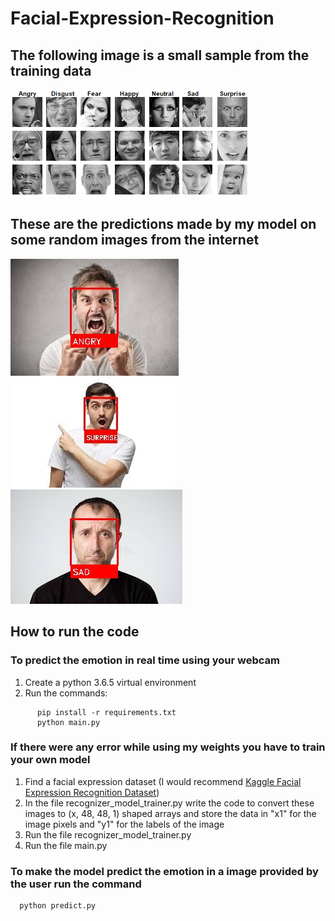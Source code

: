 # Facial-Expression-Recognition

## The following image is a small sample from the training data
<img src="https://github.com/BibhuLamichhane/facial-expression-recognition/blob/master/sample.png">

## These are the predictions made by my model on some random images from the internet
<img src="https://github.com/BibhuLamichhane/facial-expression-recognition/blob/master/angry.jpg"><img src="https://github.com/BibhuLamichhane/facial-expression-recognition/blob/master/surprise.jpg"><img src="https://github.com/BibhuLamichhane/facial-expression-recognition/blob/master/sad.jpg">

## How to run the code 

### To predict the emotion in real time using your webcam
1. Create a python 3.6.5 virtual environment
2. Run the commands: 
```
      pip install -r requirements.txt
      python main.py
```

### If there were any error while using my weights you have to train your own model
1. Find a facial expression dataset (I would recommend <a href="https://www.kaggle.com/c/challenges-in-representation-learning-facial-expression-recognition-challenge/data">Kaggle Facial Expression Recognition Dataset</a>)
2. In the file recognizer_model_trainer.py write the code to convert these images to (x, 48, 48, 1) shaped arrays and store the data in "x1" for the image pixels and "y1" for the labels of the image
3. Run the file recognizer_model_trainer.py
4. Run the file main.py

### To make the model predict the emotion in a image provided by the user run the command
      python predict.py
